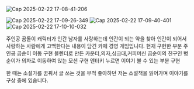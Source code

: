 ![Cap 2025-02-22 17-08-41-206](https://github.com/user-attachments/assets/a05efe25-791f-4454-a5ab-e2e693dc6a90)

![Cap 2025-02-22 17-09-26-349](https://github.com/user-attachments/assets/03832e38-6ba4-4b60-886f-18af5268c914)
![Cap 2025-02-22 17-09-40-401](https://github.com/user-attachments/assets/9242d696-eb07-479a-aa3e-06b833a99bb6)
![Cap 2025-02-22 17-10-10-032](https://github.com/user-attachments/assets/7da5eca9-720c-42be-965c-2431587fe5c4)

주인공 곰돌이 캐릭터가 인간 남자를 사랑하는데 인간이 되는 약을 찾아 인간이 되어서 사랑하는 사람에게 고백한다는 내용이 담긴 카페 경영 게임입니다.
현재 구현한 부분
주인공 곰순이 이동 구현
블렌더로 만든 카운터,의자,싱크대,커피머신
곰순이의 친구인 병순이가 의자로 이동하여 앉는 모션 구현
엔터키 누르면 이야기 볼 수 있는 부분 구현

한 때는 소설가를 꿈꿔서 글 쓰는 것을 무척 좋아하던 저는 소설책을 읽어가며 이야기를 구상 중에 있습니다.




